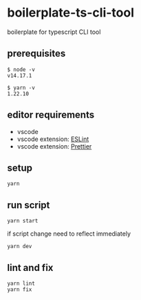 # boilerplate-ts-cli-tool

boilerplate for typescript CLI tool

## prerequisites

```terminal
$ node -v
v14.17.1

$ yarn -v
1.22.10
```

## editor requirements

- vscode
- vscode extension: [ESLint](https://github.com/Microsoft/vscode-eslint)
- vscode extension: [Prettier](https://marketplace.visualstudio.com/items?itemName=esbenp.prettier-vscode)

## setup

```terminal
yarn
```

## run script

```terminalA
yarn start
```

if script change need to reflect immediately

```terminalB
yarn dev
```

## lint and fix

```terminal
yarn lint
yarn fix
```

